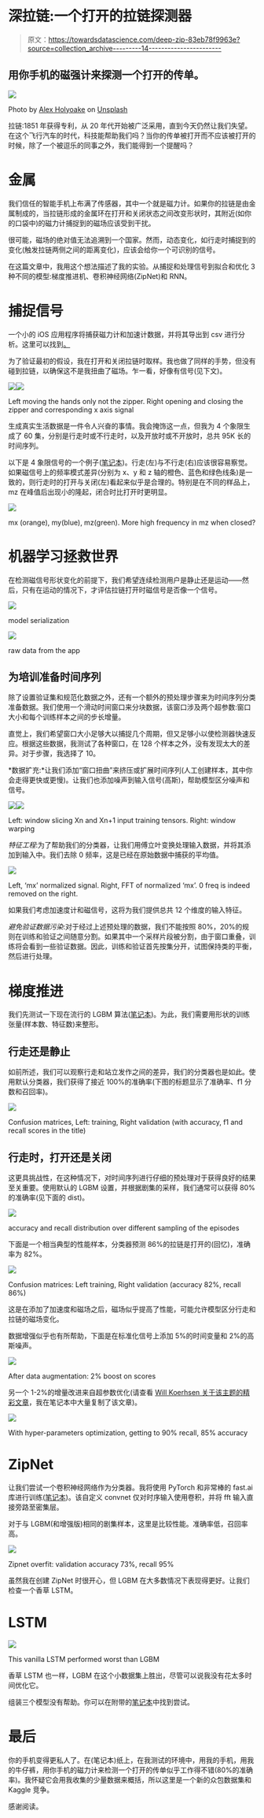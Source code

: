 # 深拉链:一个打开的拉链探测器

> 原文：<https://towardsdatascience.com/deep-zip-83eb78f9963e?source=collection_archive---------14----------------------->

## 用你手机的磁强计来探测一个打开的传单。

![](img/8f0bd90795d368bd9a46f34687025970.png)

Photo by [Alex Holyoake](https://unsplash.com/@stairhopper?utm_source=medium&utm_medium=referral) on [Unsplash](https://unsplash.com?utm_source=medium&utm_medium=referral)

拉链:1851 年获得专利，从 20 年代开始被广泛采用，直到今天仍然让我们失望。在这个飞行汽车的时代，科技能帮助我们吗？当你的传单被打开而不应该被打开的时候，除了一个被逗乐的同事之外，我们能得到一个提醒吗？

# 金属

我们信任的智能手机上布满了传感器，其中一个就是磁力计。如果你的拉链是由金属制成的，当拉链形成的金属环在打开和关闭状态之间改变形状时，其附近(如你的口袋中)的磁力计捕捉到的磁场应该受到干扰。

很可能，磁场的绝对值无法追溯到一个国家。然而，动态变化，如行走时捕捉到的变化(触发拉链两侧之间的距离变化)，应该会给你一个可识别的信号。

在这篇文章中，我用这个想法描述了我的实验。从捕捉和处理信号到拟合和优化 3 种不同的模型:梯度推进机、卷积神经网络(ZipNet)和 RNN。

# 捕捉信号

一个小的 iOS 应用程序将捕获磁力计和加速计数据，并将其导出到 csv 进行分析。这里可以找到[。](https://github.com/jeanfredericplante/lowflyer)

为了验证最初的假设，我在打开和关闭拉链时取样。我也做了同样的手势，但没有碰到拉链，以确保这不是我扭曲了磁场。乍一看，好像有信号(见下文)。

![](img/21ecbf7d188d572e8f8cc5068e46be33.png)![](img/0e746baa36d2581bf0773eb856a48776.png)

Left moving the hands only not the zipper. Right opening and closing the zipper and corresponding x axis signal

生成真实生活数据是一件令人兴奋的事情。我会掩饰这一点，但我为 4 个象限生成了 60 集，分别是行走时或不行走时，以及开放时或不开放时，总共 95K 长的时间序列。

以下是 4 象限信号的一个例子([笔记本](https://www.kaggle.com/blocks/zipper-data-exploration-and-processing))。行走(左)与不行走(右)应该很容易察觉。如果磁信号上的频率模式差异(分别为 x、y 和 z 轴的橙色、蓝色和绿色线条)是一致的，则行走时的打开与关闭(左)看起来似乎是合理的。特别是在不同的样品上，mz 在峰值后出现小的隆起，闭合时比打开时更明显。

![](img/b7d58cbbaf44aa01807e7038de027a09.png)

mx (orange), my(blue), mz(green). More high frequency in mz when closed?

# 机器学习拯救世界

在检测磁信号形状变化的前提下，我们希望连续检测用户是静止还是运动——然后，只有在运动的情况下，才评估拉链打开时磁信号是否像一个信号。

![](img/7e524e60504e6ebdfb89cd64d4c7ff93.png)

model serialization

![](img/8e677fc2c6c4677c87732e795806ee85.png)

raw data from the app

## 为培训准备时间序列

除了设置验证集和规范化数据之外，还有一个额外的预处理步骤来为时间序列分类准备数据。我们使用一个滑动时间窗口来分块数据，该窗口涉及两个超参数:窗口大小和每个训练样本之间的步长增量。

直觉上，我们希望窗口大小足够大以捕捉几个周期，但又足够小以使检测器快速反应。根据这些数据，我测试了各种窗口，在 128 个样本之外，没有发现太大的差异。对于步骤，我选择了 10。

*数据扩充:*让我们添加“窗口扭曲”来挤压或扩展时间序列(人工创建样本，其中你会走得更快或更慢)。让我们也添加噪声到输入信号(高斯)，帮助模型区分噪声和信号。

![](img/77720deb5c359f3ed54b0cec00ca4efe.png)![](img/bbcc8d3e694d361498187b154e7fdbe5.png)

Left: window slicing Xn and Xn+1 input training tensors. Right: window warping

*特征工程*:为了帮助我们的分类器，让我们用傅立叶变换处理输入数据，并将其添加到输入中。我们去除 0 频率，这是已经在原始数据中捕获的平均值。

![](img/bc23d708cca43d6f7c0787f2a1a7f1e2.png)

Left, ‘mx’ normalized signal. Right, FFT of normalized ‘mx’. 0 freq is indeed removed on the right.

如果我们考虑加速度计和磁信号，这将为我们提供总共 12 个维度的输入特征。

*避免验证数据污染*:对于经过上述预处理的数据，我们不能按照 80%，20%的规则在训练和验证之间随意分割。如果其中一个采样片段被分割，由于窗口重叠，训练将会看到一些验证数据。因此，训练和验证首先按集分开，试图保持类的平衡，然后进行处理。

# 梯度推进

我们先测试一下现在流行的 LGBM 算法([笔记本](https://www.kaggle.com/blocks/zipper-training))。为此，我们需要用形状的训练张量(样本数、特征数)来整形。

## 行走还是静止

如前所述，我们可以观察行走和站立发作之间的差异，我们的分类器也是如此。使用默认分类器，我们获得了接近 100%的准确率(下图的标题显示了准确率、f1 分数和召回率)。

![](img/dac6fa7b3b1ad3e622c516c4bee29e61.png)

Confusion matrices, Left: training, Right validation (with accuracy, f1 and recall scores in the title)

## 行走时，打开还是关闭

这更具挑战性，在这种情况下，对时间序列进行仔细的预处理对于获得良好的结果至关重要。使用默认的 LGBM 设置，并根据剧集的采样，我们通常可以获得 80%的准确率(见下面的 dist)。

![](img/cb40c8d73228d91410ce566d4917e1b5.png)

accuracy and recall distribution over different sampling of the episodes

下面是一个相当典型的性能样本，分类器预测 86%的拉链是打开的(回忆)，准确率为 82%。

![](img/58ea29bdc091ee62e510873e2128e6d3.png)

Confusion matrices: Left training, Right validation (accuracy 82%, recall 86%)

这是在添加了加速度和磁场之后，磁场似乎提高了性能，可能允许模型区分行走和拉链的磁场变化。

数据增强似乎也有所帮助，下面是在标准化信号上添加 5%的时间变量和 2%的高斯噪声。

![](img/f31cf9705ff13e7be3404117a8e0e073.png)

After data augmentation: 2% boost on scores

另一个 1-2%的增量改进来自超参数优化(请查看 [Will Koerhsen 关于该主题的精彩文章](https://www.kaggle.com/willkoehrsen/automated-model-tuning)，我在笔记本中大量复制了该文章)。

![](img/6885fe4d18d30a7046a190d84855deb4.png)

With hyper-parameters optimization, getting to 90% recall, 85% accuracy

# ZipNet

让我们尝试一个卷积神经网络作为分类器。我将使用 PyTorch 和非常棒的 fast.ai 库进行训练([笔记本](https://www.kaggle.com/blocks/zipper-training))。该自定义 convnet 仅对时序输入使用卷积，并将 fft 输入直接旁路至密集层。

对于与 LGBM(和增强版)相同的剧集样本，这里是比较性能。准确率低，召回率高。

![](img/27d57a8c74a917404b112d04fd53a3ec.png)

Zipnet overfit: validation accuracy 73%, recall 95%

虽然我在创建 ZipNet 时很开心，但 LGBM 在大多数情况下表现得更好。让我们检查一个香草 LSTM。

# LSTM

![](img/9eae093e3a8fd2436b84e493342b0924.png)

This vanilla LSTM performed worst than LGBM

香草 LSTM 也一样，LGBM 在这个小数据集上胜出，尽管可以说我没有花太多时间优化它。

组装三个模型没有帮助。你可以在附带的[笔记本](https://www.kaggle.com/blocks/zipper-training/)中找到尝试。

# 最后

你的手机变得更私人了。在(笔记本)纸上，在我测试的环境中，用我的手机，用我的牛仔裤，用你手机的磁力计来检测一个打开的传单似乎工作得不错(80%的准确率)。我怀疑它会用我收集的少量数据来概括，所以这里是一个新的众包数据集和 Kaggle 竞争。

感谢阅读。